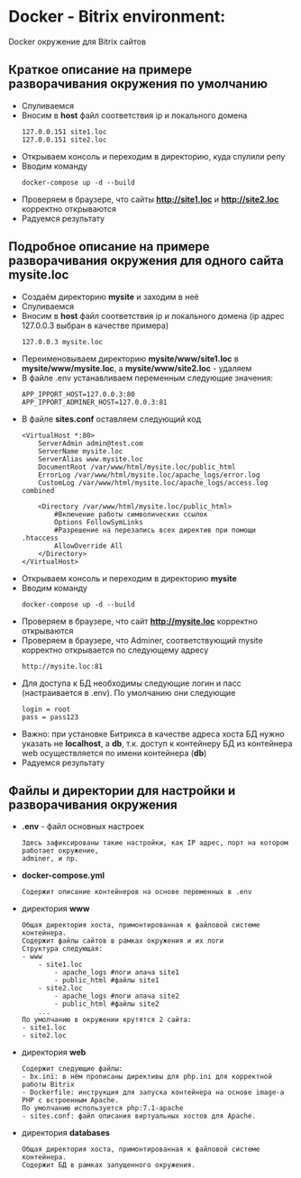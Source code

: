 # Docker - Bitrix environment: 

Docker окружение для Bitrix сайтов

## Краткое описание на примере разворачивания окружения по умолчанию

- Спуливаемся
- Вносим в **host** файл соответствия ip и локального домена
    ```
    127.0.0.151 site1.loc
    127.0.0.151 site2.loc
    ```
- Открываем консоль и переходим в директорию, куда спулили репу
- Вводим команду
    ```
    docker-compose up -d --build
    ```
- Проверяем в браузере, что сайты **http://site1.loc** и **http://site2.loc** корректно открываются
- Радуемся результату

## Подробное описание на примере разворачивания окружения для одного сайта mysite.loc

- Создаём директорию **mysite** и заходим в неё
- Спуливаемся
- Вносим в **host** файл соответствия ip и локального домена (ip адрес 127.0.0.3 выбран в качестве примера)
    ```
    127.0.0.3 mysite.loc
    ```
- Переименовываем директорию **mysite/www/site1.loc** в **mysite/www/mysite.loc**, а **mysite/www/site2.loc** - удаляем
- В файле .env устанавливаем переменным следующие значения:
    ```
    APP_IPPORT_HOST=127.0.0.3:80
    APP_IPPORT_ADMINER_HOST=127.0.0.3:81
    ```
- В файле **sites.conf** оставляем следующий код
    ```
    <VirtualHost *:80>
        ServerAdmin admin@test.com
        ServerName mysite.loc
        ServerAlias www.mysite.loc
        DocumentRoot /var/www/html/mysite.loc/public_html
        ErrorLog /var/www/html/mysite.loc/apache_logs/error.log
        CustomLog /var/www/html/mysite.loc/apache_logs/access.log combined
    
        <Directory /var/www/html/mysite.loc/public_html>
            #Включение работы символических ссылок
            Options FollowSymLinks
            #Разрешение на перезапись всех директив при помощи .htaccess
            AllowOverride All
        </Directory>
    </VirtualHost>
    ```
- Открываем консоль и переходим в директорию **mysite**
- Вводим команду
    ```
    docker-compose up -d --build
    ```
- Проверяем в браузере, что сайт **http://mysite.loc** корректно открываются
- Проверяем в браузере, что Adminer, соответствующий mysite корректно открывается по следующему адресу
    ```
    http://mysite.loc:81
    ```
- Для доступа к БД необходимы следующие логин и пасс (настраивается в .env). По умолчанию они следующие
    ```
    login = root
    pass = pass123
    ```
- Важно: при установке Битрикса в качестве адреса хоста БД нужно указать не **localhost**, а **db**, т.к. доступ к контейнеру БД из контейнера web осуществляется по имени контейнера (**db**) 
- Радуемся результату

## Файлы и директории для настройки и разворачивания окружения
- **.env** - файл основных настроек
    ```
    Здесь зафиксированы такие настройки, как IP адрес, порт на котором работает окружение,
    adminer, и пр.
    ```
- **docker-compose.yml**
    ```
    Содержит описание контейнеров на основе переменных в .env
    ```
- директория **www**
    ```
    Общая директория хоста, примонтированная к файловой системе контейнера.
    Содержит файлы сайтов в рамках окружения и их логи
    Структура следующая:
    - www
        - site1.loc
            - apache_logs #логи апача site1
            - public_html #файлы site1
        - site2.loc
            - apache_logs #логи апача site2
            - public_html #файлы site2
        ...
    По умолчанию в окружении крутятся 2 сайта: 
    - site1.loc
    - site2.loc
    ``` 
- директория **web**
    ```
    Содержит следующие файлы:
    - bx.ini: в нём прописаны директивы для php.ini для корректной работы Bitrix
    - Dockerfile: инструкция для запуска контейнера на основе image-а PHP с встроенным Apache.
    По умолчанию используется php:7.1-apache
    - sites.conf: файл описания виртуальных хостов для Apache.
    ```
- директория **databases**
    ```
    Общая директория хоста, примонтированная к файловой системе контейнера.
    Содержит БД в рамках запущенного окружения.
    ```